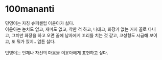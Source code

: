 # 100mananti
민영이는 자칭 슈퍼셀럽 이윤아가 싫다.  <br>
이윤아는 눈치도 없고, 재미도 없고, 착한 척 하고, 나대고, 화장기 없는 거지 꼴로 다니고, 그치만 화장을 하고 오면 꼴에 남자에게 꼬리를 치는 것 같고, 코성형도 시급해 보이고, 또 뭐가 있지.. 암튼 싫다. <br>  
민영이는 언제나 자신의 마음을 이윤아에게 표현하고 싶다. <br>
